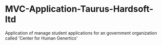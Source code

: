 # MVC-Application-Taurus-Hardsoft-ltd
Application of manage student applications for an government organization called 'Center for Human Genertics'
